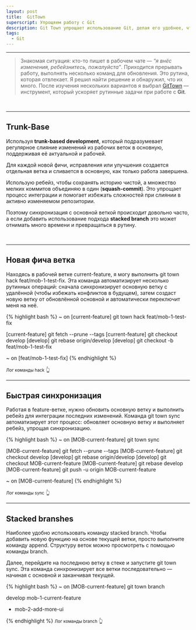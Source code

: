 ```yaml
---
layout: post
title:  GitTown
superscript: Упрощяем работу с Git
description: Git Town упрощает использование Git, делая его удобнее, чтобы разработчики могли использовать его возможности на полную.
tags:
  - Git
---
```


--- 

> Знакомая ситуация: кто-то пишет в рабочем чате — *“я внёс изменения, ребейзнитесь, пожалуйста”*. Приходится прерывать работу, выполнять несколько команд для обновления. Это рутина, которая отвлекает. Я решил найти решение и обнаружил, что их много. После изучения нескольких вариантов я выбрал [GitTown](https://www.git-town.com) — инструмент, который ускоряет рутинные задачи при работе с **Git**.

<br/>

---

## Trunk-Base

Используя **trunk-based development**, который подразумевает регулярное слияние изменений из рабочих веток в основную, поддерживая её актуальной и рабочей. 

<div class="spacer"></div>

Для каждой новой фичи, исправления или улучшения создается отдельная ветка и сливается в основную, как только работа завершена.

<div class="spacer"></div>

Использую ребейз, чтобы сохранять историю чистой, а множество мелких коммитов объединяю в один (**squash-commit**). Это упрощает процесс интеграции и помогает избежать сложностей при слиянии в активно изменяемом репозитории.

<div class="spacer"></div>

Поэтому cинхронизация с основной веткой происходит довольно часто, а если добавить использование подхода **stacked branch** это может отнимать много времени и превращаться в рутину.

<br/>

---

## Новая фича ветка

Находясь в рабочей ветке <span class="wordcode">current-feature</span>, я могу выполнить <span class="wordcode">git town hack feat/mob-1-test-fix</span>. Эта команда автоматизирует несколько рутинных операций: сначала синхронизирует основную ветку с удалённой (чтобы избежать конфликтов в будущем), затем создаст новую ветку от обновлённой основной и автоматически переключит меня на неё.

<div class="spacer"></div>

{% highlight bash %}
~ on [current-feature] git town hack feat/mob-1-test-fix

[current-feature] git fetch --prune --tags
[current-feature] git checkout develop
[develop] git rebase origin/develop
[develop] git checkout -b feat/mob-1-test-fix

~ on [feat/mob-1-test-fix]
{% endhighlight %}

<small>Лог команды <span class="wordcode">hack</span></small> 👆

<div class="spacer"></div> 

---

## Быстрая синхронизация

Работая в <span class="wordcode">feature-ветке</span>, нужно обновить основную ветку и выполнить ребейз для интеграции последних изменений. Команда <span class="wordcode">git town sync</span> автоматизирует этот процесс: обновляет основную ветку и выполняет ребейз, упрощая синхронизацию.

<div class="spacer"></div>

{% highlight bash %}
~ on [MOB-current-feature] git town sync

[MOB-current-feature] git fetch --prune --tags
[MOB-current-feature] git checkout develop
[develop] git rebase origin/develop
[develop] git checkout MOB-current-feature
[MOB-current-feature] git rebase develop
[MOB-current-feature] git push -u origin MOB-current-feature

~ on [MOB-current-feature]
{% endhighlight %}

<small>Лог команды <span class="wordcode">sync</span></small> 👆

<div class="spacer"></div> 

---

## Stacked branshes

Наиболее удобно использовать команду <span class="wordcode">stacked branch</span>. Чтобы добавить новую функцию на основе текущей ветки, просто выполните команду <span class="wordcode">append</span>. Структуру веток можно просмотреть с помощью команды <span class="wordcode">branch<span>.

<div class="spacer"></div>

Далее, перейдите на последнюю ветку в стеке и запустите <span class="wordcode">git town sync</span>. Эта команда синхронизирует все ветки последовательно — начиная с основной и заканчивая текущей.

<div class="spacer"></div>

{% highlight bash %}
~ on [MOB-current-feature] git town branch

 develop
   mob-1-current-feature
*    mob-2-add-more-ui

{% endhighlight %}
<small>Лог команды <span class="wordcode">branch</span></small> 👆

<div class="spacer"></div> 